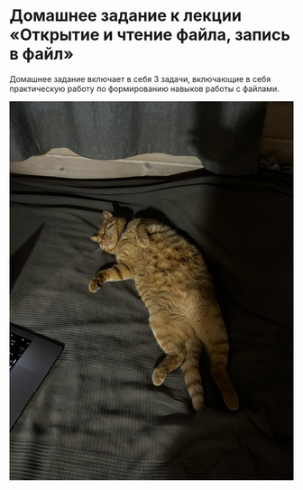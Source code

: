 # Домашнее задание к лекции «Открытие и чтение файла, запись в файл»

Домашнее задание включает в себя 3 задачи, включающие в себя практическую работу по формированию навыков работы с файлами.

![](pictures/IMG_2646.jpg)
